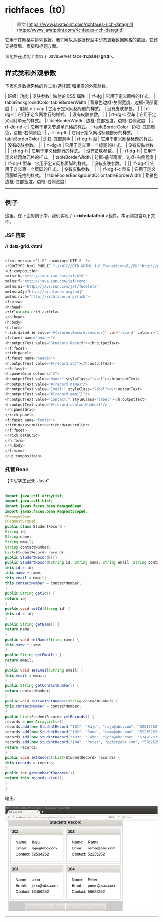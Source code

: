 # richfaces〔t0〕

> 原文:[https://www.javatpoint.com/richfaces-rich-datagrid](https://www.javatpoint.com/richfaces-rich-datagrid)

它用于在网格中排列数据。我们可以从数据模型中动态更新数据网格的数据。它还支持页眉、页脚和标题方面。

该组件在功能上类似于 JavaServer face<**h:panel grid**>。

## 样式类和外观参数

下表包含数据网格的样式类(选择器)和相应的外观参数。

| 班级 | 功能 | 皮肤参数 | 映射的 CSS 属性 |
| rf-dg | 它用于定义网格的样式。 | tableBackgroundColor tableBorderWidth | 背景色边框-左侧宽度，边框-顶部宽度 |
| 。射频 dg-cap | 它用于定义网格标题的样式。 | 没有皮肤参数。 |  |
| rf-dg-r | 它用于定义网格行的样式。 | 没有皮肤参数。 |  |
| rf-dg-c 型车 | 它用于定义网格单元的样式。 | tableBorderWidth | 边框-底部宽度，边框-右侧宽度 |
| 。rf-dg-nd-c | 它用于定义节点单元格的样式。 | tableBorderColor | 边框-底部颜色，边框-右侧颜色 |
| 。rf-dg-th | 它用于定义网格标题部分的样式。 | tableBorderColor | 边框-底部颜色 |
| rf-dg-h 型 | 它用于定义网格标题的样式。 | 没有皮肤参数。 |  |
| rf-dg-h | 它用于定义第一个标题的样式。 | 没有皮肤参数。 |  |
| rf-dg-h | 它用于定义标题行的样式。 | 没有皮肤参数。 |  |
| rf-dg-h | 它用于定义标题单元格的样式。 | tableBorderWidth | 边框-底部宽度，边框-右侧宽度 |
| rf-dg-f 型车 | 它用于定义网格页脚的样式。 | 没有皮肤参数。 |  |
| rf-dg-f | 它用于定义第一个页脚的样式。 | 没有皮肤参数。 |  |
| rf-dg-f-c 型车 | 它用于定义页脚单元格的样式。 | tableFooterBackgroundColor tableBorderWidth | 背景色边框-底部宽度，边框-右侧宽度 |

* * *

## 例子

这里，在下面的例子中，我们实现了< **rich:dataGrid** >组件。本示例包含以下文件。

### JSF 档案

**// data-grid.xhtml**

```java

<?xml version='1.0' encoding='UTF-8' ?>
<!DOCTYPE html PUBLIC "-//W3C//DTD XHTML 1.0 Transitional//EN""http://www.w3.org/TR/xhtml1/DTD/xhtml1-transitional.dtd">
<ui:composition 
xmlns:h="http://java.sun.com/jsf/html"
xmlns:f="http://java.sun.com/jsf/core"
xmlns:ui="http://java.sun.com/jsf/facelets"
xmlns:a4j="http://richfaces.org/a4j"
xmlns:rich="http://richfaces.org/rich">
<f:view>
<h:head>
<title>Data Grid </title>
</h:head>
<h:body>
<h:form>
<rich:dataGrid value="#{studentRecord.records}" var="record" columns="2" elements="4" first="1">
<f:facet name="header">
<h:outputText value="Students Record"></h:outputText>
</f:facet>
<rich:panel>
<f:facet name="header">
<h:outputText value="#{record.id}"></h:outputText>
</f:facet>
<h:panelGrid columns="2">
<h:outputText value="Name:" styleClass="label"></h:outputText>
<h:outputText value="#{record.name}"/>
<h:outputText value="Email:" styleClass="label"></h:outputText>
<h:outputText value="#{record.email}"/>
<h:outputText value="Contact:" styleClass="label"></h:outputText>
<h:outputText value="#{record.contactNumber}"/>
</h:panelGrid>
</rich:panel>
<f:facet name="footer">
<rich:dataScroller></rich:dataScroller>
</f:facet>
</rich:dataGrid>
</h:form>
</h:body>
</f:view>
</ui:composition>

```

### 托管 Bean

【t0///学生记录. Java”

```java

import java.util.ArrayList;
import java.util.List;
import javax.faces.bean.ManagedBean;
import javax.faces.bean.RequestScoped;
@ManagedBean
@RequestScoped
public class StudentRecord {
String id;
String name;
String email;
String contactNumber;
List<StudentRecord> records;
public StudentRecord(){}
public StudentRecord(String id, String name, String email, String contactNumber) {
this.id = id;
this.name = name;
this.email = email;
this.contactNumber = contactNumber;
}
public String getId() {
return id;
}
public void setId(String id) {
this.id = id;
}
public String getName() {
return name;
}
public void setName(String name) {
this.name = name;
}
public String getEmail() {
return email;
}
public void setEmail(String email) {
this.email = email;
}
public String getContactNumber() {
return contactNumber;
}
public void setContactNumber(String contactNumber) {
this.contactNumber = contactNumber;
}
public List<StudentRecord> getRecords() {
records = new ArrayList<>();
records.add(new StudentRecord("101", "Raju", "raju@abc.com", "52534252"));
records.add(new StudentRecord("102", "Rama", "rama@abc.com", "52235252"));
records.add(new StudentRecord("103", "John", "john@abc.com", "52456252"));
records.add(new StudentRecord("104", "Peter", "peter@abc.com", "55625252"));
return records;
}
public void setRecords(List<StudentRecord> records) {
this.records = records;
}
public int getNumberOfRecords(){
return this.records.size();
}
}

```

输出:

![RichFaces Datagird 1](img/4fa6a8e50245300eae0bc47901170adf.png)

* * *